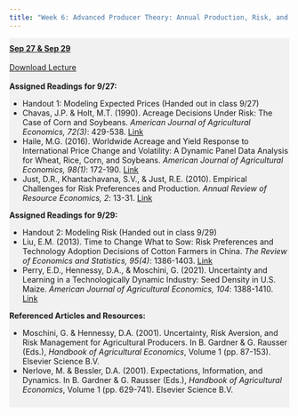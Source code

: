 ```yaml
---
title: "Week 6: Advanced Producer Theory: Annual Production, Risk, and Technology"
---
```


<div style="background-color:rgba(0, 0, 0, 0.0470588); text-align:left; vertical-align: middle; padding:10px 0;">
<b><u>Sep 27 & Sep 29</u></b> <br> <br>
<a  href="/lectures/Week 06.pdf" target="_blank">Download Lecture</a> <br> <br>
<b>Assigned Readings for 9/27:</b> <br>

<ul>
  <li>Handout 1: Modeling Expected Prices (Handed out in class 9/27) </li>
  <li> Chavas, J.P. & Holt, M.T. (1990). Acreage Decisions Under Risk: The Case of Corn and Soybeans. <i>American Journal of Agricultural Economics, 72(3)</i>: 429-538. <a  href="https://www.jstor.org/stable/1243021" target="_blank">Link</a></li>
  <li>Haile, M.G. (2016). Worldwide Acreage and Yield Response to International Price Change and Volatility: A Dynamic Panel Data Analysis for Wheat, Rice, Corn, and Soybeans. <i>American Journal of Agricultural Economics, 98(1)</i>: 172-190. <a href = "https://onlinelibrary.wiley.com/doi/full/10.1093/ajae/aav013" target="_blank">Link</a></li>
  <li>Just, D.R., Khantachavana, S.V., & Just, R.E. (2010). Empirical Challenges for Risk Preferences and Production. <i>Annual Review of Resource Economics, 2</i>: 13-31. <a href = "https://doi.org/10.1146/annurev.resource.012809.103902" target="_blank">Link</a></li>
</ul>


<b>Assigned Readings for 9/29:</b> <br>

<ul>
  <li>Handout 2: Modeling Risk (Handed out in class 9/29)</li>
  <li> Liu, E.M. (2013). Time to Change What to Sow: Risk Preferences and Technology Adoption Decisions of Cotton Farmers in China. <i>The Review of Economics and Statistics, 95(4)</i>: 1386-1403. <a  href="https://www.jstor.org/stable/4355483" target="_blank">Link</a></li>
  <li>Perry, E.D., Hennessy, D.A., & Moschini, G. (2021). Uncertainty and Learning in a Technologically Dynamic Industry: Seed Density in U.S. Maize. <i>American Journal of Agricultural Economics, 104</i>: 1388-1410. <a href = "https://doi.org/10.1111/ajae.12276" target="_blank">Link</a></li>
</ul>

<b>Referenced Articles and Resources:</b> <br>

<ul>
  <li>Moschini, G. & Hennessy, D.A. (2001). Uncertainty, Risk Aversion, and Risk Management for Agricultural Producers. In B. Gardner & G. Rausser (Eds.), <i>Handbook of Agricultural Economics</i>, Volume 1 (pp. 87-153). Elsevier Science B.V.</li>
  <li>Nerlove, M. & Bessler, D.A. (2001). Expectations, Information, and Dynamics. In B. Gardner & G. Rausser (Eds.), <i>Handbook of Agricultural Economics</i>, Volume 1 (pp. 629-741). Elsevier Science B.V.</li>
</ul>


</div>

